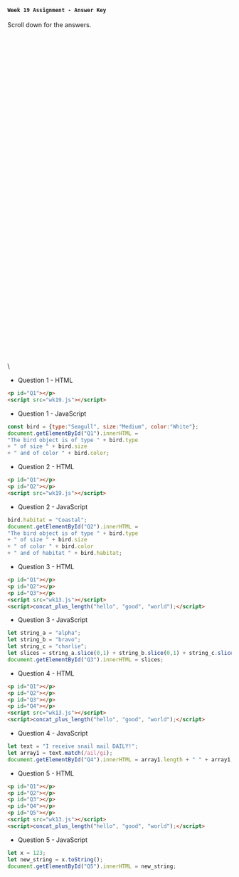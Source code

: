 **`Week 19 Assignment - Answer Key`**
\
\
Scroll down for the answers.
\
\
\
\
\
\
\
\
\
\
\
\
\
\
\
\
\
\
\
\
\
\
\
\
\
\
\
\
\
\
\
\
\
\
\
\
\
\
\
\
\
\
\
\
\
\

- Question 1 - HTML
```html
<p id="Q1"></p>
<script src="wk19.js"></script>
```
- Question 1 - JavaScript
```js
const bird = {type:"Seagull", size:"Medium", color:"White"};
document.getElementById("Q1").innerHTML =
"The bird object is of type " + bird.type 
+ " of size " + bird.size 
+ " and of color " + bird.color;
```

- Question 2 - HTML
```html
<p id="Q1"></p>
<p id="Q2"></p>
<script src="wk19.js"></script>  
```
- Question 2 - JavaScript
```js
bird.habitat = "Coastal";
document.getElementById("Q2").innerHTML =
"The bird object is of type " + bird.type 
+ " of size " + bird.size 
+ " of color " + bird.color
+ " and of habitat " + bird.habitat;
```

- Question 3 - HTML
```html
<p id="Q1"></p>
<p id="Q2"></p>
<p id="Q3"></p>
<script src="wk13.js"></script>  
<script>concat_plus_length("hello", "good", "world");</script>
```
- Question 3 - JavaScript
```js
let string_a = "alpha";
let string_b = "bravo";
let string_c = "charlie";
let slices = string_a.slice(0,1) + string_b.slice(0,1) + string_c.slice(0,1);
document.getElementById("Q3").innerHTML = slices;
```

- Question 4 - HTML
```html
<p id="Q1"></p>
<p id="Q2"></p>
<p id="Q3"></p>
<p id="Q4"></p>
<script src="wk13.js"></script>  
<script>concat_plus_length("hello", "good", "world");</script>
```
- Question 4 - JavaScript
```js
let text = "I receive snail mail DAILY!";
let array1 = text.match(/ail/gi);
document.getElementById("Q4").innerHTML = array1.length + " " + array1;
```

- Question 5 - HTML
```html
<p id="Q1"></p>
<p id="Q2"></p>
<p id="Q3"></p>
<p id="Q4"></p>
<p id="Q5"></p>
<script src="wk13.js"></script>  
<script>concat_plus_length("hello", "good", "world");</script>
```
- Question 5 - JavaScript
```js
let x = 123;
let new_string = x.toString(); 
document.getElementById("Q5").innerHTML = new_string;
```


